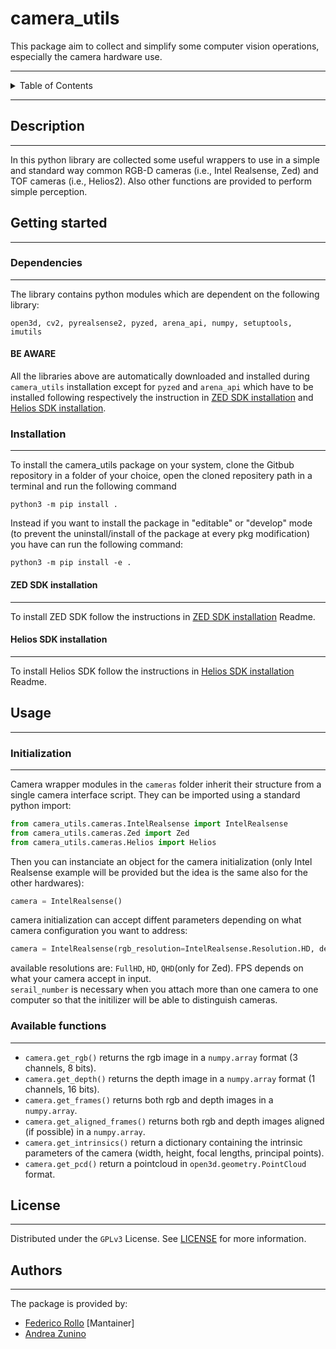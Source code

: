# camera_utils

This package aim to collect and simplify some computer vision operations, especially the camera hardware use.
___

<!-- TABLE OF CONTENTS -->
<details>
  <summary>Table of Contents</summary>
  <ol>
    <li><a href="#description">Description</a></li>
    <li>
      <a href="#getting-started">Getting Started</a>
      <ul>
        <li><a href="#dependencies">Dependencies</a></li>
        <li><a href="#installation">Installation</a></li>
      </ul>
    </li>
    <li>
        <a href="#usage">Usage</a>
        <ul>
            <li><a href="#initialization">Initialization</a></li>
            <li><a href="#available-functions">Available functions</a></li>
        </ul>
    </li>
    <li><a href="#license">License</a></li>
    <li><a href="#authors">Authors</a></li>
  </ol>
</details>

___

## Description
___
In this python library are collected some useful wrappers to use in a simple and standard way common RGB-D cameras (i.e., Intel Realsense, Zed) and TOF cameras (i.e., Helios2). Also other functions are provided to perform simple perception.

## Getting started
___
### Dependencies
___
The library contains python modules which are dependent on the following library:
```
open3d, cv2, pyrealsense2, pyzed, arena_api, numpy, setuptools, imutils
```

#### BE AWARE 

All the libraries above are automatically downloaded and installed during ```camera_utils``` installation except for ```pyzed``` and ```arena_api``` which have to be installed following respectively the instruction in [ZED SDK installation](docs/zed_installation.md) and [Helios SDK installation](docs/helios_installation.md).

### Installation
___
To install the camera_utils package on your system, clone the Gitbub repository in a folder of your choice, open the cloned repositery path in a terminal and run the following command

```
python3 -m pip install .
```

Instead if you want to install the package in "editable" or "develop" mode (to prevent the uninstall/install of the 
package at every pkg modification) you have can run the following command:

```
python3 -m pip install -e .
```

#### ZED SDK installation
___
To install ZED SDK follow the instructions in [ZED SDK installation](docs/zed_installation.md) Readme.

#### Helios SDK installation
___
To install Helios SDK follow the instructions in [Helios SDK installation](docs/helios_installation.md) Readme.

## Usage
___
### Initialization
___
Camera wrapper modules in the ```cameras``` folder inherit their structure from a single camera interface script. They can be imported using a standard python import:
```python
from camera_utils.cameras.IntelRealsense import IntelRealsense
from camera_utils.cameras.Zed import Zed
from camera_utils.cameras.Helios import Helios
```
Then you can instanciate an object for the camera initialization (only Intel Realsense example will be provided but the idea is the same also for the other hardwares):
```python
camera = IntelRealsense()
```

camera initialization can accept diffent parameters depending on what camera configuration you want to address:
```python
camera = IntelRealsense(rgb_resolution=IntelRealsense.Resolution.HD, depth_resolution=IntelRealsense.Resolution.HD, fps=30, serial_number="")
```
available resolutions are: ```FullHD```, ```HD```, ```QHD```(only for Zed).
FPS depends on what your camera accept in input. \
```serail_number``` is necessary when you attach more than one camera to one computer so that the initilizer will be able to distinguish cameras.

### Available functions
___
- ```camera.get_rgb()``` returns the rgb image in a ```numpy.array``` format (3 channels, 8 bits).
- ```camera.get_depth()```  returns the depth image in a ```numpy.array``` format (1 channels, 16 bits).
- ```camera.get_frames()```  returns both rgb and depth images in a ```numpy.array```.
- ```camera.get_aligned_frames()```  returns both rgb and depth images aligned (if possible) in a ```numpy.array```.
- ```camera.get_intrinsics()``` return a dictionary containing the intrinsic parameters of the camera (width, height, focal lengths, principal points).
- ```camera.get_pcd()``` return a pointcloud in ```open3d.geometry.PointCloud``` format.

## License
___
Distributed under the ```GPLv3``` License. See [LICENSE](LICENSE) for more information.

## Authors
___
The package is provided by:

- [Federico Rollo](https://github.com/FedericoRollo) [Mantainer]
- [Andrea Zunino](https://github.com/andreazuna89)
